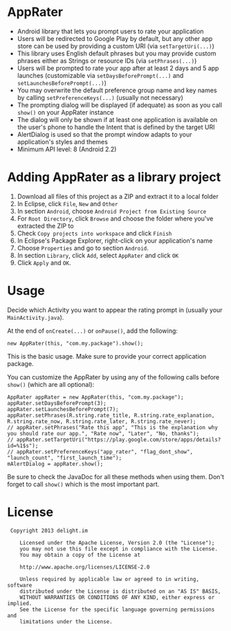 AppRater
========

 * Android library that lets you prompt users to rate your application
 * Users will be redirected to Google Play by default, but any other app store can be used by providing a custom URI (via ```setTargetUri(...)```)
 * This library uses English default phrases but you may provide custom phrases either as Strings or resource IDs (via ```setPhrases(...)```)
 * Users will be prompted to rate your app after at least 2 days and 5 app launches (customizable via ```setDaysBeforePrompt(...)``` and ```setLaunchesBeforePrompt(...)```)
 * You may overwrite the default preference group name and key names by calling ```setPreferenceKeys(...)``` (usually not necessary)
 * The prompting dialog will be displayed (if adequate) as soon as you call ```show()``` on your AppRater instance
 * The dialog will only be shown if at least one application is available on the user's phone to handle the Intent that is defined by the target URI
 * AlertDialog is used so that the prompt window adapts to your application's styles and themes
 * Minimum API level: 8 (Android 2.2)

Adding AppRater as a library project
========

 1. Download all files of this project as a ZIP and extract it to a local folder
 2. In Eclipse, click ```File```, ```New``` and ```Other```
 3. In section ```Android```, choose ```Android Project from Existing Source```
 4. For ```Root Directory```, click ```Browse``` and choose the folder where you've extracted the ZIP to
 5. Check ```Copy projects into workspace``` and click ```Finish```
 6. In Eclipse's Package Explorer, right-click on your application's name
 7. Choose ```Properties``` and go to section ```Android```.
 8. In section ```Library```, click ```Add```, select ```AppRater``` and click ```OK```
 9. Click ```Apply``` and ```OK```.

Usage
========

Decide which Activity you want to appear the rating prompt in (usually your ```MainActivity.java```).

At the end of ```onCreate(...)``` or ```onPause()```, add the following:

```new AppRater(this, "com.my.package").show();```

This is the basic usage. Make sure to provide your correct application package.

You can customize the AppRater by using any of the following calls before ```show()``` (which are all optional):

```
AppRater appRater = new AppRater(this, "com.my.package");
appRater.setDaysBeforePrompt(3);
appRater.setLaunchesBeforePrompt(7);
appRater.setPhrases(R.string.rate_title, R.string.rate_explanation, R.string.rate_now, R.string.rate_later, R.string.rate_never);
// appRater.setPhrases("Rate this app", "This is the explanation why you should rate our app.", "Rate now", "Later", "No, thanks");
// appRater.setTargetUri("https://play.google.com/store/apps/details?id=%1$s");
// appRater.setPreferenceKeys("app_rater", "flag_dont_show", "launch_count", "first_launch_time");
mAlertDialog = appRater.show();
```

Be sure to check the JavaDoc for all these methods when using them. Don't forget to call ```show()``` which is the most important part.

License
=======

```
 Copyright 2013 delight.im

	Licensed under the Apache License, Version 2.0 (the "License");
	you may not use this file except in compliance with the License.
	You may obtain a copy of the License at

	http://www.apache.org/licenses/LICENSE-2.0

	Unless required by applicable law or agreed to in writing, software
	distributed under the License is distributed on an "AS IS" BASIS,
	WITHOUT WARRANTIES OR CONDITIONS OF ANY KIND, either express or implied.
	See the License for the specific language governing permissions and
	limitations under the License.
```
